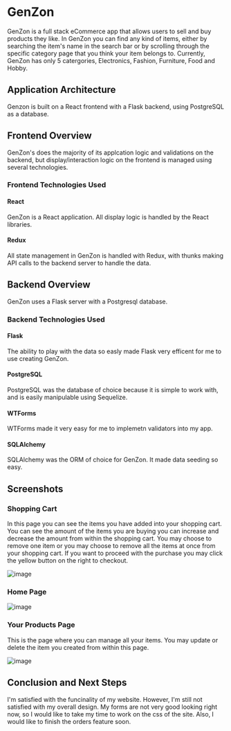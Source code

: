 # GenZon

GenZon is a full stack eCommerce app that allows users to sell and buy products they like. In GenZon you can find any kind of items, either by searching the item's name in the search bar or by scrolling through the specific category page that you think your item belongs to. Currently, GenZon has only 5 catergories, Electronics, Fashion, Furniture, Food and Hobby. 

## Application Architecture

Genzon is built on a React frontend with a Flask backend, using PostgreSQL as a database. 

## Frontend Overview

GenZon's does the majority of its applcation logic and validations on the backend, but display/interaction logic on the frontend is managed using several technologies.

### Frontend Technologies Used

#### React 

GenZon is a React application. All display logic is handled by the React libraries.

#### Redux 

All state management in GenZon is handled with Redux, with thunks making API calls to the backend server to handle the data.

## Backend Overview

GenZon uses a Flask server with a Postgresql database.

### Backend Technologies Used

#### Flask

The ability to play with the data so easly made Flask very efficent for me to use creating GenZon. 

#### PostgreSQL

PostgreSQL was the database of choice because it is simple to work with, and is easily manipulable using Sequelize.

#### WTForms

WTForms made it very easy for me to implemetn validators into my app. 

#### SQLAlchemy

SQLAlchemy was the ORM of choice for GenZon. It made data seeding so easy.


## Screenshots

### Shopping Cart
  In this page you can see the items you have added into your shopping cart. You can see the amount of the items you are buying you can increase and decrease the amount from within the shopping cart. You may choose to remove one item or you may choose to remove all the items at once from your shopping cart. If you want to proceed with the purchase you may click the yellow button on the right to checkout. 
  
![image](https://user-images.githubusercontent.com/61038486/165029910-3fd5ca81-72af-4a13-a3f5-d761d76bd3e8.png)

### Home Page 

![image](https://user-images.githubusercontent.com/61038486/165030250-657fc73c-850b-4ce9-8892-35137ddf02e0.png)


### Your Products Page
  This is the page where you can manage all your items. You may update or delete the item you created from within this page.

![image](https://user-images.githubusercontent.com/61038486/165030311-7169a8b1-3150-4e35-acf5-f0fa8d2b9675.png)


## Conclusion and Next Steps

I'm satisfied with the funcinality of my website. However, I'm still not satisfied with my overall design. My forms are not very good looking right now, so I would like to take my time to work on the css of the site. Also, I would like to finish the orders feature soon. 

